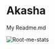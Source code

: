 # Akasha
My Readme.md


![Root-me-stats](https://root-me-diff.vercel.app/rm-gh?nickname=Akasha5300)
